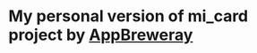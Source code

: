 # My personal version of mi_card project by [AppBreweray](https://github.com/londonappbrewery/mi_card_flutter) 

